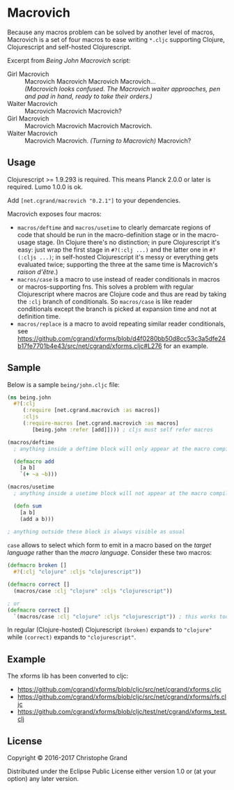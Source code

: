 # Macrovich

Because any macros problem can be solved by another level of macros, Macrovich is a set of four macros to ease writing `*.cljc` supporting Clojure, Clojurescript and self-hosted Clojurescript.

Excerpt from *Being John Macrovich* script:
<dl>
<dt>Girl Macrovich
<dd>Macrovich Macrovich Macrovich Macrovich...
<dd><i>(Macrovich looks confused. The Macrovich waiter approaches, pen and pad in hand, ready to take their orders.)</i>
<dt>Waiter Macrovich
<dd>Macrovich Macrovich Macrovich?
<dt>Girl Macrovich
<dd>Macrovich Macrovich Macrovich Macrovich.
<dt>Waiter Macrovich
<dd>Macrovich Macrovich. <i>(Turning to Macrovich)</i> Macrovich?
</dl>

## Usage

Clojurescript >= 1.9.293 is required. This means Planck 2.0.0 or later is required. Lumo 1.0.0 is ok.

Add `[net.cgrand/macrovich "0.2.1"]` to your dependencies.

Macrovich exposes four macros:

 * `macros/deftime` and `macros/usetime` to clearly demarcate regions of code that should be run in the macro-definition stage or in the macro-usage stage. (In Clojure there's no distinction; in pure Clojurescript it's easy: just wrap the first stage in `#?(:clj ...)` and the latter one in `#?(:cljs ...)`; in self-hosted Clojurescript it's messy or everything gets evaluated twice; supporting the three at the same time is Macrovich's _raison d'être_.)
 * `macros/case` is a macro to use instead of reader conditionals in macros or macros-supporting fns. This solves a problem with regular Clojurescript where macros are Clojure code and thus are read by taking the `:clj` branch of conditionals. So `macros/case` is like reader conditionals except the branch is picked at expansion time and not at definition time.
 * `macros/replace` is a macro to avoid repeating similar reader conditionals, see https://github.com/cgrand/xforms/blob/d4f0280bb50d8cc53c3a5dfe24b17fe7701b4e43/src/net/cgrand/xforms.cljc#L276 for an example.

## Sample

Below is a sample `being/john.cljc` file:

```clj
(ns being.john
  #?(:clj
     (:require [net.cgrand.macrovich :as macros])
     :cljs
     (:require-macros [net.cgrand.macrovich :as macros]
        [being.john :refer [add]]))) ; cljs must self refer macros

(macros/deftime
  ; anything inside a deftime block will only appear at the macro compilation stage.

  (defmacro add
    [a b]
    `(+ ~a ~b)))

(macros/usetime
  ; anything inside a usetime block will not appear at the macro compilation stage.

  (defn sum
    [a b]
    (add a b)))
    
; anything outside these block is always visible as usual
```

`case` allows to select which form to emit in a macro based on the *target language* rather than the *macro language*. Consider these two macros:

```clj
(defmacro broken []
  #?(:clj "clojure" :cljs "clojurescript"))

(defmacro correct []
  (macros/case :clj "clojure" :cljs "clojurescript"))

; or
(defmacro correct []
  `(macros/case :clj "clojure" :cljs "clojurescript")) ; this works too, so no need to unquote in the middle of a syntax quotation and mess with gensyms
```

In regular (Clojure-hosted) Clojurescript `(broken)` expands to `"clojure"` while `(correct)` expands to `"clojurescript"`.

## Example

The xforms lib has been converted to cljc:

 * https://github.com/cgrand/xforms/blob/cljc/src/net/cgrand/xforms.cljc
 * https://github.com/cgrand/xforms/blob/cljc/src/net/cgrand/xforms/rfs.cljc
 * https://github.com/cgrand/xforms/blob/cljc/test/net/cgrand/xforms_test.clj


## License

Copyright © 2016-2017 Christophe Grand

Distributed under the Eclipse Public License either version 1.0 or (at your option) any later version.
